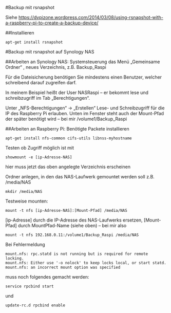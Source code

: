 #Backup mit rsnapshot

Siehe
https://dvpizone.wordpress.com/2014/03/08/using-rsnapshot-with-a-raspberry-pi-to-create-a-backup-device/

##Installieren

    apt-get install rsnapshot


#Backup mit rsnapshot auf Synology NAS

##Arbeiten an Synology NAS:
Systemsteuerung das Menü „Gemeinsame Ordner“ , neues Verzeichnis, z.B. Backup_Raspi

Für die Dateisicherung benötigen Sie mindestens einen Benutzer, welcher schreibend darauf zugreifen darf.

In meinem Beispiel heißt der User NASRaspi – er bekommt lese und schreibzugriff im Tab „Berechtigungen“.

Unter „NFS-Berechtigungen“ → „Erstellen“ Lese- und Schreibzugriff für die IP des Raspberry Pi erlauben. Unten im Fenster steht auch der Mount-Pfad der später benötigt wird – bei mir /volume1/Backup_Raspi 

##Arbeiten an Raspberry Pi:
Benötigte Packete installieren
    
    apt-get install nfs-common cifs-utils libnss-myhostname

Testen ob Zugriff möglich ist mit

    showmount -e [ip-Adresse-NAS]
    
hier muss jetzt das oben angelegte Verzeichnis erscheinen

Ordner anlegen, in den das NAS-Laufwerk gemountet werden soll z.B. /media/NAS

    mkdir /media/NAS

Testweise mounten:

    mount -t nfs [ip-Adresse-NAS]:[Mount-Pfad] /media/NAS

[ip-Adresse] durch die IP-Adresse des NAS-Laufwerks ersetzen, [Mount-Pfad] durch MountPfad-Name (siehe oben) – bei mir also

    mount -t nfs 192.168.0.11:/volume1/Backup_Raspi /media/NAS

Bei Fehlermeldung

    mount.nfs: rpc.statd is not running but is required for remote locking.
    mount.nfs: Either use '-o nolock' to keep locks local, or start statd.
    mount.nfs: an incorrect mount option was specified
    
muss noch folgendes gemacht werden:

    service rpcbind start
    
und

    update-rc.d rpcbind enable

